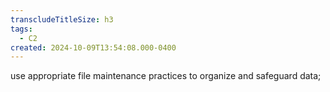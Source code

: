 ```yaml
---
transcludeTitleSize: h3
tags:
  - C2
created: 2024-10-09T13:54:08.000-0400
---
```

use appropriate file maintenance practices to organize and safeguard data;